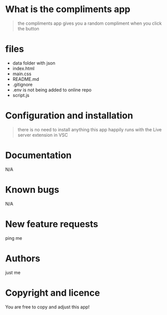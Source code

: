 # What is the compliments app
> the compliments app gives you a random compliment when you click the button
# files
- data folder with json
- index.html
- main.css
- README.md 
- .gitignore
- .env is not being added to online repo
- script.js
# Configuration and installation
> there is no need to install anything
> this app happily runs with the Live server extension in VSC
# Documentation
N/A
# Known bugs
N/A
# New feature requests
ping me
# Authors
just me
# Copyright and licence
You are free to copy and adjust this app! 